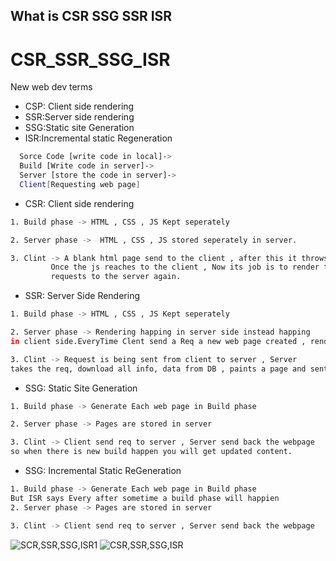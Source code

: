## What is CSR SSG SSR ISR
# CSR_SSR_SSG_ISR
New web dev terms
- CSP: Client side rendering
- SSR:Server side rendering
- SSG:Static site Generation
- ISR:Incremental static Regeneration


```bash
  Sorce Code [write code in local]->
  Build [Write code in server]->
  Server [store the code in server]->
  Client[Requesting web page]
```

* CSR: Client side rendering
```bash
1. Build phase -> HTML , CSS , JS Kept seperately 

2. Server phase ->  HTML , CSS , JS stored seperately in server.

3. Clint -> A blank html page send to the client , after this it throws some JS to the client ,
         Once the js reaches to the client , Now its job is to render the webpage, if it requires some Js it 
         requests to the server again.
```
* SSR: Server Side Rendering
```bash
1. Build phase -> HTML , CSS , JS Kept seperately 

2. Server phase -> Rendering happing in server side instead happing
in client side.EveryTime Clent send a Req a new web page created , rendered on the server and throw it to client.

3. Clint -> Request is being sent from client to server , Server
takes the req, download all info, data from DB , paints a page and sent back to client , so toatl html, css , js go to the Clint in one go.
```
* SSG: Static Site Generation
```bash
1. Build phase -> Generate Each web page in Build phase

2. Server phase -> Pages are stored in server

3. Clint -> Client send req to server , Server send back the webpage
so when there is new build happen you will get updated content.
```

* SSG: Incremental Static ReGeneration
```bash
1. Build phase -> Generate Each web page in Build phase
But ISR says Every after sometime a build phase will happien
2. Server phase -> Pages are stored in server

3. Clint -> Client send req to server , Server send back the webpage

```
![SCR,SSR,SSG,ISR1](https://github.com/OliGanguly/CSR_SSR_SSG_ISR/assets/82031303/bfc10bb9-96e5-4c76-8df1-1dc762994fbb)
![CSR,SSR,SSG,ISR](https://github.com/OliGanguly/CSR_SSR_SSG_ISR/assets/82031303/baf14eba-686d-4c3c-8db5-c98a9402f414)





